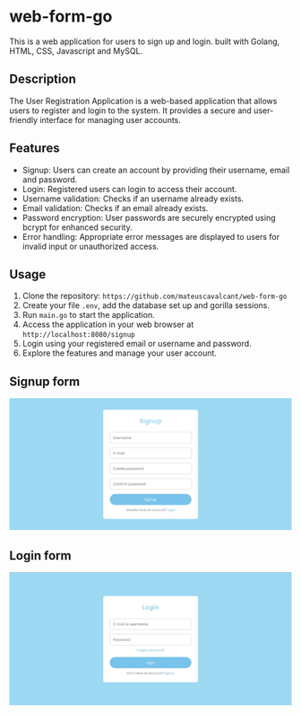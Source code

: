 # web-form-go
This is a web application for users to sign up and login. built with Golang, HTML, CSS, Javascript and MySQL.

## Description

The User Registration Application is a web-based application that allows users to register and login to the system. It provides a secure and user-friendly interface for managing user accounts.

## Features

- Signup: Users can create an account by providing their username, email and password.
- Login: Registered users can login to access their account.
- Username validation: Checks if an username already exists.
- Email validation: Checks if an email already exists.
- Password encryption: User passwords are securely encrypted using bcrypt for enhanced security.
- Error handling: Appropriate error messages are displayed to users for invalid input or unauthorized access.

## Usage
1. Clone the repository: ```https://github.com/mateuscavalcant/web-form-go```
2. Create your file `.env`, add the database set up and gorilla sessions.
3. Run ```main.go``` to start the application.
4. Access the application in your web browser at `http://localhost:8080/signup`
5. Login using your registered email or username and password.
6. Explore the features and manage your user account.


## Signup form
![signup](https://github.com/mateuscavalcant/web-form-go/blob/main/screenshots/signup_form.jpeg?raw=true)

## Login form
![login](https://github.com/mateuscavalcant/web-form-go/blob/main/screenshots/login_form.jpeg?raw=true)



